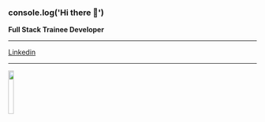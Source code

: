 ### console.log('Hi there 👋')

**Full Stack Trainee Developer**
_______
[Linkedin](https://www.linkedin.com/in/nicol%C3%A1s-mauber-a996121b9/)
_______
<img src="https://upload.wikimedia.org/wikipedia/commons/thumb/4/47/React.svg/1200px-React.svg.png" width="15%"></img> 


